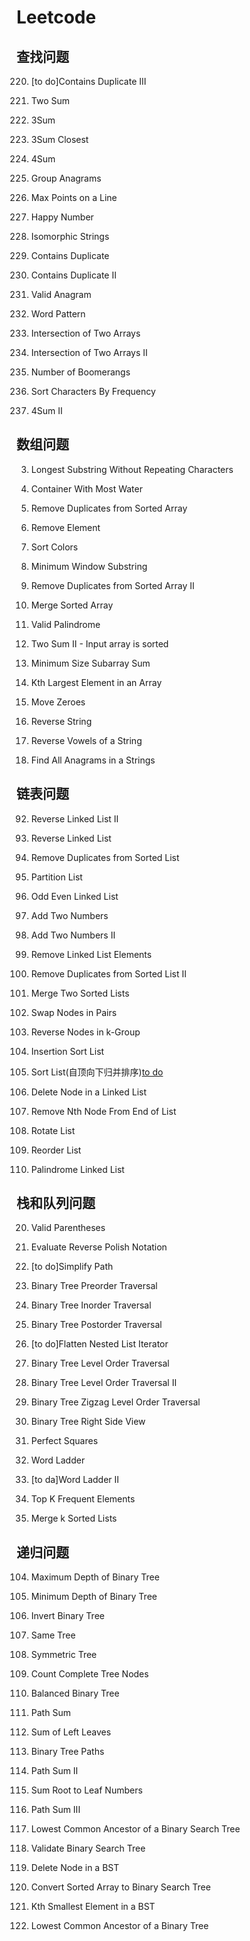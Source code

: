 # Leetcode

## 查找问题

220.  [to do]Contains Duplicate III

1. Two Sum

15. 3Sum

16. 3Sum Closest

18. 4Sum

49. Group Anagrams

149. Max Points on a Line

202. Happy Number

205. Isomorphic Strings

217. Contains Duplicate

219. Contains Duplicate II

242. Valid Anagram

290. Word Pattern

349. Intersection of Two Arrays

350. Intersection of Two Arrays II

447. Number of Boomerangs

451. Sort Characters By Frequency

454. 4Sum II

## 数组问题

3. Longest Substring Without Repeating Characters

11. Container With Most Water

26. Remove Duplicates from Sorted Array

27. Remove Element

75. Sort Colors

76. Minimum Window Substring

80. Remove Duplicates from Sorted Array II

88. Merge Sorted Array

125. Valid Palindrome

167. Two Sum II - Input array is sorted

209. Minimum Size Subarray Sum

215. Kth Largest Element in an Array

283. Move Zeroes

344. Reverse String

345. Reverse Vowels of a String

438. Find All Anagrams in a Strings

## 链表问题

92. Reverse Linked List II

206. Reverse Linked List

83. Remove Duplicates from Sorted List

86. Partition List

328. Odd Even Linked List

2. Add Two Numbers

445. Add Two Numbers II

203. Remove Linked List Elements

82. Remove Duplicates from Sorted List II

21. Merge Two Sorted Lists

24. Swap Nodes in Pairs

25. Reverse Nodes in k-Group

147. Insertion Sort List

148. Sort List(自顶向下归并排序)[to do](自底向上归并排序)

237. Delete Node in a Linked List

19. Remove Nth Node From End of List

61. Rotate List

143. Reorder List

234. Palindrome Linked List

## 栈和队列问题

20. Valid Parentheses

150. Evaluate Reverse Polish Notation

71. [to do]Simplify Path

144. Binary Tree Preorder Traversal

94. Binary Tree Inorder Traversal

145. Binary Tree Postorder Traversal

341. [to do]Flatten Nested List Iterator

102. Binary Tree Level Order Traversal

107. Binary Tree Level Order Traversal II

103. Binary Tree Zigzag Level Order Traversal

199. Binary Tree Right Side View

279. Perfect Squares

127. Word Ladder

126. [to da]Word Ladder II

347. Top K Frequent Elements

23. Merge k Sorted Lists

## 递归问题

104. Maximum Depth of Binary Tree
105. Minimum Depth of Binary Tree
106. Invert Binary Tree
107. Same Tree
108. Symmetric Tree
109. Count Complete Tree Nodes
110. Balanced Binary Tree
111. Path Sum
112. Sum of Left Leaves
113. Binary Tree Paths
114. Path Sum II
115. Sum Root to Leaf Numbers
116. Path Sum III
117. Lowest Common Ancestor of a Binary Search Tree
118. Validate Binary Search Tree
119. Delete Node in a BST
120. Convert Sorted Array to Binary Search Tree

230. Kth Smallest Element in a BST

236. Lowest Common Ancestor of a Binary Tree

